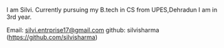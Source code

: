 I am Silvi.
Currently pursuing my B.tech in CS from UPES,Dehradun
I am in 3rd year.

Email: silvi.entrprise17@gmail.com
github: silvisharma (https://github.com/silvisharma)
